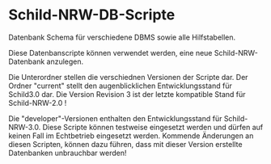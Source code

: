 # Schild-NRW-DB-Scripte

Datenbank Schema für verschiedene DBMS sowie alle Hilfstabellen.

Diese Datenbanscripte können verwendet werden, eine neue Schild-NRW-Datenbank anzulegen.

Die Unterordner stellen die verschiednen Versionen der Scripte dar.
Der Ordner "current" stellt den augenblicklichen Entwicklungsstand für Schild3.0 dar.
Die Version Revision 3 ist der letzte kompatible Stand für Schild-NRW-2.0 !


Die "developer"-Versionen enthalten den Entwicklungsstand für Schild-NRW-3.0.
Diese Scripte können testweise eingesetzt werden und dürfen auf keinen Fall im Echtbetrieb eingesetzt werden.
Kommende Änderungen an diesen Scripten, können dazu führen, dass mit dieser Version erstellte Datenbanken unbrauchbar werden!


